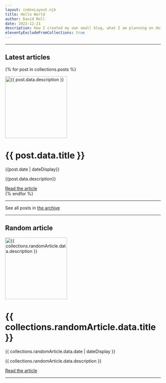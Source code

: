 ```yaml
---
layout: indexLayout.njk
title: Hello World
author: David Moll
date: 2023-12-21
description: How I created my own small blog, what I am planning on doing with it and how you can create your own
eleventyExcludeFromCollections: true
---
```

<hr>

## Latest articles 
{% for post in collections.posts %}

<div class="flex-container">
    <div class="image-container">
        <img src="../../assets/images/{{post.data.folderName}}/cover.png" alt="{{ post.data.description }}" class="image" width="200" height="200">
    </div>
    <div class="text-container">
        <h1 class="main-title">{{ post.data.title }}</h1>
        <p class="date">{{post.date | dateDisplay}}</p>
        <p class="description">{{post.data.description}}</p>
        <a class="read-more-link" href="{{ post.url }}">Read the article</a>
    </div>
</div>
{% endfor %}
<hr>
<p>See all posts in <a href="https://blog.davidmoll.net/archive">the archive</a></p>
<hr>

## Random article

<div class="flex-container">
    <div class="image-container">
        <img src="../../assets/images/{{collections.randomArticle.data.folderName}}/cover.png" alt="{{ collections.randomArticle.data.description }}" class="image" width="200" height="200">
    </div>
    <div class="text-container">
        <h1 class="main-title">{{ collections.randomArticle.data.title }}</h1>
        <p class="date">{{ collections.randomArticle.data.date | dateDisplay }}</p>
        <p class="description">{{ collections.randomArticle.data.description }}</p>
        <a class="read-more-link" href="{{collections.randomArticle.url}}">Read the article</a>
    </div>
</div>
<hr>